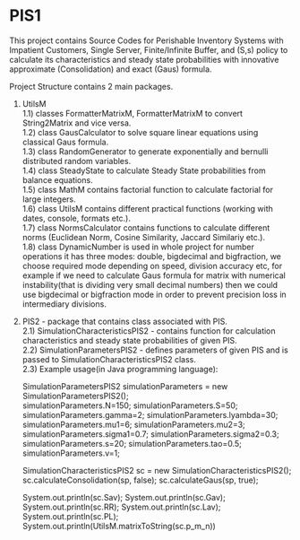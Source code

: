 # PIS1
This project contains Source Codes for Perishable Inventory Systems with Impatient Customers, Single Server, Finite/Infinite Buffer, and (S,s) policy to calculate its characteristics and steady state probabilities with innovative approximate (Consolidation) and exact (Gaus) formula.

Project Structure contains 2 main packages.

1) UtilsM  
  1.1) classes FormatterMatrixM, FormatterMatrixM to convert String2Matrix and vice versa.  
  1.2) class GausCalculator to solve square linear equations using classical Gaus formula.  
  1.3) class RandomGenerator to generate exponentially and bernulli distributed random variables.  
  1.4) class SteadyState to calculate Steady State probabilities from balance equations.  
  1.5) class MathM contains factorial function to calculate factorial for large integers.  
  1.6) class UtilsM contains different practical functions (working with dates, console, formats etc.).  
  1.7) class NormsCalculator contains functions to calculate different norms (Euclidean Norm, Cosine Similarity, Jaccard Similariy etc.).  
  1.8) class DynamicNumber is used in whole project for number operations it has three modes: double, bigdecimal and bigfraction, we choose required mode depending on speed, division accuracy etc, for example if we need to calculate Gaus formula for matrix with numerical instability(that is dividing very small decimal numbers) then we could use bigdecimal or bigfraction mode in order to prevent precision loss in intermediary divisions.  
  
2) PIS2 - package that contains class associated with PIS.  
  2.1) SimulationCharacteristicsPIS2 - contains function for calculation characteristics and steady state probabilities of given PIS.  
  2.2) SimulationParametersPIS2 - defines parameters of given PIS and is passed to SimulationCharacteristicsPIS2 class.  
  2.3) Example usage(in Java programming language):   
  
      SimulationParametersPIS2 simulationParameters = new SimulationParametersPIS2();       
      simulationParameters.N=150;
      simulationParameters.S=50;
      simulationParameters.gamma=2;
      simulationParameters.lyambda=30;
      simulationParameters.mu1=6;
      simulationParameters.mu2=3;
      simulationParameters.sigma1=0.7;
      simulationParameters.sigma2=0.3;
      simulationParameters.s=20;
      simulationParameters.tao=0.5;
      simulationParameters.v=1;
      
      SimulationCharacteristicsPIS2 sc = new SimulationCharacteristicsPIS2();
      sc.calculateConsolidation(sp, false);
      sc.calculateGaus(sp, true);
      
      System.out.println(sc.Sav);
      System.out.println(sc.Gav);
      System.out.println(sc.RR);
      System.out.println(sc.Lav);
      System.out.println(sc.PL);
      System.out.println(UtilsM.matrixToString(sc.p_m_n))
  

